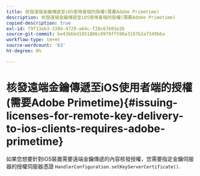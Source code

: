 ```yaml
---
title: 核發遠端金鑰傳遞至iOS使用者端的授權(需要Adobe Primetime)
description: 核發遠端金鑰傳遞至iOS使用者端的授權(需要Adobe Primetime)
copied-description: true
exl-id: f9f13ab3-3394-4729-a64c-f28c67601e26
source-git-commit: be43bbbd1051886c8979ff590a3197b2a7249b6a
workflow-type: tm+mt
source-wordcount: '63'
ht-degree: 0%

---
```


# 核發遠端金鑰傳遞至iOS使用者端的授權(需要Adobe Primetime){#issuing-licenses-for-remote-key-delivery-to-ios-clients-requires-adobe-primetime}

如果您想要針對iOS裝置需要遠端金鑰傳遞的內容核發授權，您需要指定金鑰伺服器的授權伺服器憑證 `HandlerConfiguration.setKeyServerCertificate()`.
